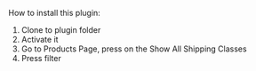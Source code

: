 How to install this plugin:
1. Clone to plugin folder
2. Activate it
3. Go to Products Page, press on the Show All Shipping Classes
4. Press filter
